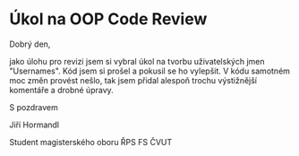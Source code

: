 # Úkol na OOP Code Review

Dobrý den, 

jako úlohu pro revizi jsem si vybral úkol na tvorbu uživatelských jmen "Usernames".
Kód jsem si prošel a pokusil se ho vylepšit. V kódu samotném moc změn provést nešlo, tak jsem přidal alespoň trochu výstižnější komentáře a drobné úpravy.

S pozdravem

Jiří Hormandl

Student magisterského oboru ŘPS FS ČVUT
